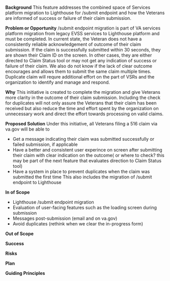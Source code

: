 **Background**
This feature addresses the combined space of Services platform migration to Lighthouse for /submit endpoint and how the Veterans are informed of success or failure of their claim submission.

**Problem or Opportunity**
/submit endpoint migration is part of VA services platform migration from legacy EVSS services to Lighthouse platform and must be completed.
In current state, the Veteran does not have a consistently reliable acknowledgement of outcome of their claim submission. If the claim is successfully submitted within 30 seconds, they are shown their Claim ID on the screen. In other cases, they are either directed to Claim Status tool or may not get any indication of success or failure of their claim. We also do not know if the lack of clear outcome encourages and allows them to submit the same claim multiple times. Duplicate claim will requre additional effort on the part of VSRs and the organization to identify and manage and respond.   

**Why**
This initiative is created to complete the migration and give Veterans more clarity in the outcome of their claim submission. Including the check for duplicates will not only assure the Veterans that their claim has been received but also reduce the time and effort spent by the organization on unnecessary work and direct the effort towards processing on valid claims.

**Proposed Solution**
Under this initiative, all Veterans filing a 516 claim via va.gov will be able to
 - Get a message indicating their claim was submitted successfully or failed submission, if applicable
 - Have a better and consistent user experince on screen after submitting their claim with clear indication on the outcome( or where to check? this may be part of the next feature that evaluates direction to Claim Status tool)
 - Have a system in place to prevent duplicates when the claim was submitted the first time
This also includes the migration of /submit endpoint to Lighthouse

**In of Scope**
- Lighthouse /submit endpoint migration
- Evaluation of user-facing features such as the loading screen during submission
- Messages post-submission (email and on va.gov)
- Avoid duplicates (rethink when we clear the in-progress form)
  
**Out of Scope**

**Success** 

**Risks**

**Plan**

**Guiding Principles**
